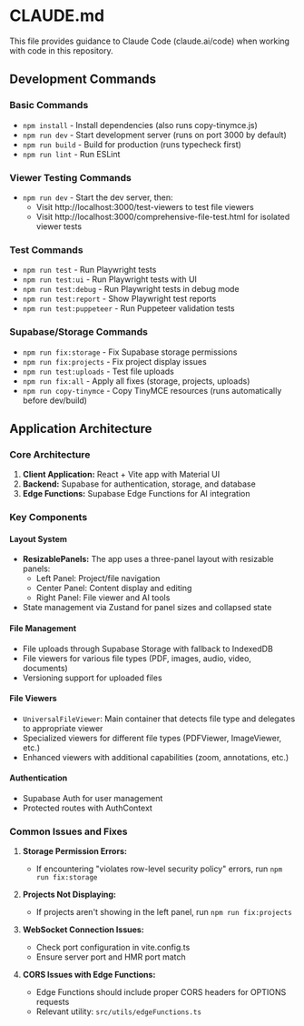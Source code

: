 # CLAUDE.md

This file provides guidance to Claude Code (claude.ai/code) when working with code in this repository.

## Development Commands

### Basic Commands
- `npm install` - Install dependencies (also runs copy-tinymce.js)
- `npm run dev` - Start development server (runs on port 3000 by default)
- `npm run build` - Build for production (runs typecheck first)
- `npm run lint` - Run ESLint

### Viewer Testing Commands
- `npm run dev` - Start the dev server, then:
  - Visit http://localhost:3000/test-viewers to test file viewers
  - Visit http://localhost:3000/comprehensive-file-test.html for isolated viewer tests

### Test Commands
- `npm run test` - Run Playwright tests
- `npm run test:ui` - Run Playwright tests with UI
- `npm run test:debug` - Run Playwright tests in debug mode
- `npm run test:report` - Show Playwright test reports
- `npm run test:puppeteer` - Run Puppeteer validation tests

### Supabase/Storage Commands
- `npm run fix:storage` - Fix Supabase storage permissions
- `npm run fix:projects` - Fix project display issues
- `npm run test:uploads` - Test file uploads
- `npm run fix:all` - Apply all fixes (storage, projects, uploads)
- `npm run copy-tinymce` - Copy TinyMCE resources (runs automatically before dev/build)

## Application Architecture

### Core Architecture
1. **Client Application:** React + Vite app with Material UI
2. **Backend:** Supabase for authentication, storage, and database
3. **Edge Functions:** Supabase Edge Functions for AI integration

### Key Components

#### Layout System
- **ResizablePanels:** The app uses a three-panel layout with resizable panels:
  - Left Panel: Project/file navigation
  - Center Panel: Content display and editing
  - Right Panel: File viewer and AI tools
- State management via Zustand for panel sizes and collapsed state

#### File Management
- File uploads through Supabase Storage with fallback to IndexedDB
- File viewers for various file types (PDF, images, audio, video, documents)
- Versioning support for uploaded files

#### File Viewers
- `UniversalFileViewer`: Main container that detects file type and delegates to appropriate viewer
- Specialized viewers for different file types (PDFViewer, ImageViewer, etc.)
- Enhanced viewers with additional capabilities (zoom, annotations, etc.)

#### Authentication
- Supabase Auth for user management
- Protected routes with AuthContext

### Common Issues and Fixes

1. **Storage Permission Errors:**
   - If encountering "violates row-level security policy" errors, run `npm run fix:storage`

2. **Projects Not Displaying:**
   - If projects aren't showing in the left panel, run `npm run fix:projects`

3. **WebSocket Connection Issues:**
   - Check port configuration in vite.config.ts
   - Ensure server port and HMR port match

4. **CORS Issues with Edge Functions:**
   - Edge Functions should include proper CORS headers for OPTIONS requests
   - Relevant utility: `src/utils/edgeFunctions.ts`